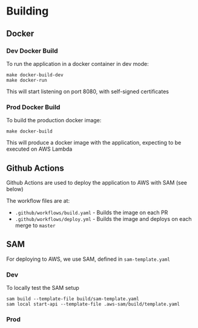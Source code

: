 # Building

## Docker
### Dev Docker Build
To run the application in a docker container in dev mode:

```
make docker-build-dev
make docker-run
```

This will start listening on port 8080, with self-signed certificates

### Prod Docker Build
To build the production docker image:

```
make docker-build
```

This will produce a docker image with the application, expecting to be executed on AWS Lambda

## Github Actions
Github Actions are used to deploy the application to AWS with SAM (see below)

The workflow files are at:

  * `.github/workflows/build.yaml` - Builds the image on each PR
  * `.github/workflows/deploy.yml` - Builds the image and deploys on each merge to `master`


## SAM
For deploying to AWS, we use SAM, defined in `sam-template.yaml`

### Dev
To locally test the SAM setup

```
sam build --template-file build/sam-template.yaml
sam local start-api --template-file .aws-sam/build/template.yaml
```

### Prod

